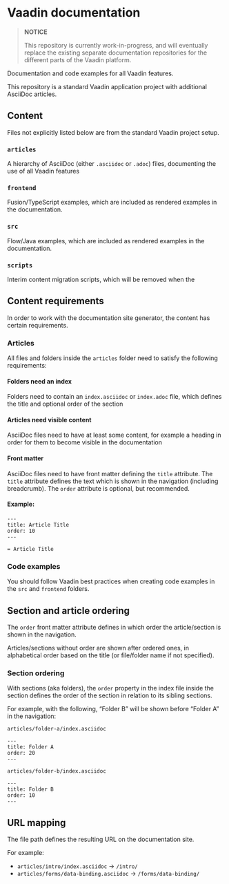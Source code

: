 # Vaadin documentation

> **NOTICE**
>
> This repository is currently work-in-progress, and will eventually replace the existing separate documentation repositories for the different parts of the Vaadin platform.

Documentation and code examples for all Vaadin features.

This repository is a standard Vaadin application project with additional AsciiDoc articles.

## Content

Files not explicitly listed below are from the standard Vaadin project setup.

### `articles`
A hierarchy of AsciiDoc (either `.asciidoc` or `.adoc`) files, documenting the use of all Vaadin features

### `frontend`
Fusion/TypeScript examples, which are included as rendered examples in the documentation.

### `src`
Flow/Java examples, which are included as rendered examples in the documentation.

### `scripts`
Interim content migration scripts, which will be removed when the


## Content requirements

In order to work with the documentation site generator, the content has certain requirements.

### Articles

All files and folders inside the `articles` folder need to satisfy the following requirements:

#### Folders need an index
Folders need to contain an `index.asciidoc` or `index.adoc` file, which defines the title and optional order of the section

#### Articles need visible content
AsciiDoc files need to have at least some content, for example a heading in order for them to become visible in the documentation

#### Front matter
AsciiDoc files need to have front matter defining the `title` attribute. The `title` attribute defines the text which is shown in the navigation (including breadcrumb). The `order` attribute is optional, but recommended.

#### Example:
```
---
title: Article Title
order: 10
---

= Article Title
```


### Code examples

You should follow Vaadin best practices when creating code examples in the `src` and `frontend` folders.


## Section and article ordering

The `order` front matter attribute defines in which order the article/section is shown in the navigation.

Articles/sections without order are shown after ordered ones, in alphabetical order based on the title (or file/folder name if not specified).

### Section ordering

With sections (aka folders), the `order` property in the index file inside the section defines the order of the section in relation to its sibling sections.

For example, with the following, “Folder B” will be shown before “Folder A” in the navigation:

`articles/folder-a/index.asciidoc`
```
---
title: Folder A
order: 20
---
```
`articles/folder-b/index.asciidoc`
```
---
title: Folder B
order: 10
---
```

## URL mapping

The file path defines the resulting URL on the documentation site.

For example:
- `articles/intro/index.asciidoc` → `/intro/`
- `articles/forms/data-binding.asciidoc` → `/forms/data-binding/`
